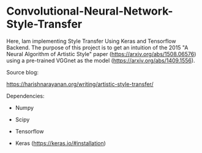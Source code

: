 # Convolutional-Neural-Network-Style-Transfer

Here, Iam implementing Style Transfer Using Keras and Tensorflow Backend. The purpose of this project is to get an intuition of the 
2015 "A Neural Algorithm of Artistic Style" paper (https://arxiv.org/abs/1508.06576) using a pre-trained VGGnet as the model (https://arxiv.org/abs/1409.1556).

Source blog:

https://harishnarayanan.org/writing/artistic-style-transfer/


Dependencies:

- Numpy

- Scipy

- Tensorflow

- Keras (https://keras.io/#installation)
